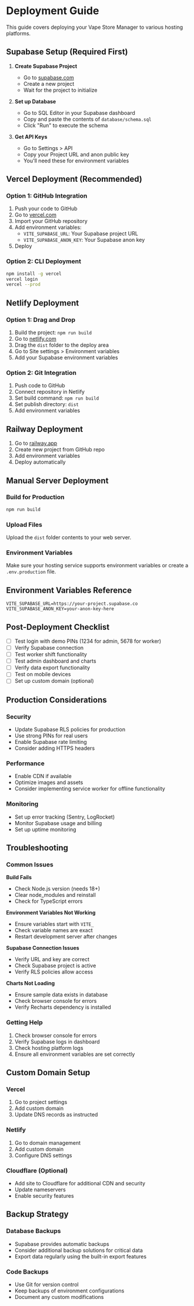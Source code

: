 # Deployment Guide

This guide covers deploying your Vape Store Manager to various hosting platforms.

## Supabase Setup (Required First)

1. **Create Supabase Project**
   - Go to [supabase.com](https://supabase.com)
   - Create a new project
   - Wait for the project to initialize

2. **Set up Database**
   - Go to SQL Editor in your Supabase dashboard
   - Copy and paste the contents of `database/schema.sql`
   - Click "Run" to execute the schema

3. **Get API Keys**
   - Go to Settings > API
   - Copy your Project URL and anon public key
   - You'll need these for environment variables

## Vercel Deployment (Recommended)

### Option 1: GitHub Integration
1. Push your code to GitHub
2. Go to [vercel.com](https://vercel.com)
3. Import your GitHub repository
4. Add environment variables:
   - `VITE_SUPABASE_URL`: Your Supabase project URL
   - `VITE_SUPABASE_ANON_KEY`: Your Supabase anon key
5. Deploy

### Option 2: CLI Deployment
```bash
npm install -g vercel
vercel login
vercel --prod
```

## Netlify Deployment

### Option 1: Drag and Drop
1. Build the project: `npm run build`
2. Go to [netlify.com](https://netlify.com)
3. Drag the `dist` folder to the deploy area
4. Go to Site settings > Environment variables
5. Add your Supabase environment variables

### Option 2: Git Integration
1. Push code to GitHub
2. Connect repository in Netlify
3. Set build command: `npm run build`
4. Set publish directory: `dist`
5. Add environment variables

## Railway Deployment

1. Go to [railway.app](https://railway.app)
2. Create new project from GitHub repo
3. Add environment variables
4. Deploy automatically

## Manual Server Deployment

### Build for Production
```bash
npm run build
```

### Upload Files
Upload the `dist` folder contents to your web server.

### Environment Variables
Make sure your hosting service supports environment variables or create a `.env.production` file.

## Environment Variables Reference

```env
VITE_SUPABASE_URL=https://your-project.supabase.co
VITE_SUPABASE_ANON_KEY=your-anon-key-here
```

## Post-Deployment Checklist

- [ ] Test login with demo PINs (1234 for admin, 5678 for worker)
- [ ] Verify Supabase connection
- [ ] Test worker shift functionality
- [ ] Test admin dashboard and charts
- [ ] Verify data export functionality
- [ ] Test on mobile devices
- [ ] Set up custom domain (optional)

## Production Considerations

### Security
- Update Supabase RLS policies for production
- Use strong PINs for real users
- Enable Supabase rate limiting
- Consider adding HTTPS headers

### Performance
- Enable CDN if available
- Optimize images and assets
- Consider implementing service worker for offline functionality

### Monitoring
- Set up error tracking (Sentry, LogRocket)
- Monitor Supabase usage and billing
- Set up uptime monitoring

## Troubleshooting

### Common Issues

**Build Fails**
- Check Node.js version (needs 18+)
- Clear node_modules and reinstall
- Check for TypeScript errors

**Environment Variables Not Working**
- Ensure variables start with `VITE_`
- Check variable names are exact
- Restart development server after changes

**Supabase Connection Issues**
- Verify URL and key are correct
- Check Supabase project is active
- Verify RLS policies allow access

**Charts Not Loading**
- Ensure sample data exists in database
- Check browser console for errors
- Verify Recharts dependency is installed

### Getting Help

1. Check browser console for errors
2. Verify Supabase logs in dashboard
3. Check hosting platform logs
4. Ensure all environment variables are set correctly

## Custom Domain Setup

### Vercel
1. Go to project settings
2. Add custom domain
3. Update DNS records as instructed

### Netlify
1. Go to domain management
2. Add custom domain
3. Configure DNS settings

### Cloudflare (Optional)
- Add site to Cloudflare for additional CDN and security
- Update nameservers
- Enable security features

## Backup Strategy

### Database Backups
- Supabase provides automatic backups
- Consider additional backup solutions for critical data
- Export data regularly using the built-in export features

### Code Backups
- Use Git for version control
- Keep backups of environment configurations
- Document any custom modifications
